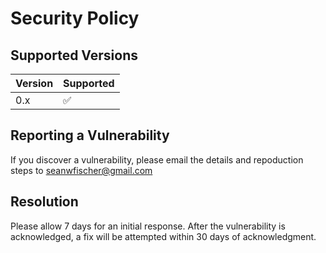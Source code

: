# Security Policy

## Supported Versions


| Version | Supported          |
| ------- | ------------------ |
| 0.x   | :white_check_mark: |


## Reporting a Vulnerability

If you discover a vulnerability, please email the details and repoduction steps to seanwfischer@gmail.com

## Resolution

Please allow 7 days for an initial response. After the vulnerability is acknowledged, a fix will be attempted within 30 days of acknowledgment.
